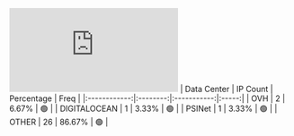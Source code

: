 ![Diagramm](https://github.com/obajay/StateSync-snapshots/blob/main/Projects/Rebus/1/README.md)
| Data Center | IP Count | Percentage | Freq |
|:------------:|:--------:|:-----------:|:-----:|
| OVH | 2 | 6.67% | 🟢 |
| DIGITALOCEAN | 1 | 3.33% | 🟢 |
| PSINet | 1 | 3.33% | 🟢 |
| OTHER | 26 | 86.67% | 🟢 |